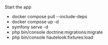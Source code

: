 Start the app
- docker compose pull --include-deps
- docker compose up -d 
- symfony serve -d
- php bin/console doctrine:migrations:migrate
- php bin/console hautelook:fixtures:load